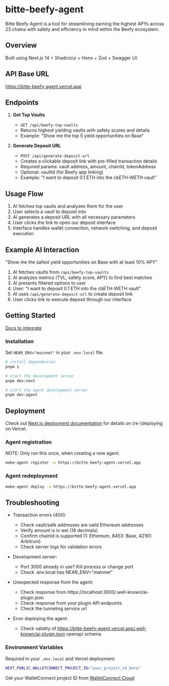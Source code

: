 # bitte-beefy-agent

Bitte Beefy Agent is a tool for streamlining earning the highest APYs across 23 chains with safety and efficiency in mind within the Beefy ecosystem.

## Overview

Built using Next.js 14 + Shadcn/ui + Hono + Zod + Swagger UI.

## API Base URL

<https://bitte-beefy-agent.vercel.app>

## Endpoints

1. **Get Top Vaults** 
   - `GET /api/beefy-top-vaults`
   - Returns highest yielding vaults with safety scores and details
   - Example: "Show me the top 5 yield opportunities on Base"

2. **Generate Deposit URL**
   - `POST /api/generate-deposit-url`
   - Creates a clickable deposit link with pre-filled transaction details
   - Required params: vault address, amount, chainId, tokenAddress
   - Optional: vaultId (for Beefy app linking)
   - Example: "I want to deposit 0.1 ETH into the cbETH-WETH vault"

## Usage Flow

1. AI fetches top vaults and analyzes them for the user
2. User selects a vault to deposit into
3. AI generates a deposit URL with all necessary parameters
4. User clicks the link to open our deposit interface
5. Interface handles wallet connection, network switching, and deposit execution

## Example AI Interaction

"Show me the safest yield opportunities on Base with at least 10% APY"
1. AI fetches vaults from `/api/beefy-top-vaults`
2. AI analyzes metrics (TVL, safety score, APY) to find best matches
3. AI presents filtered options to user
4. User: "I want to deposit 0.1 ETH into the cbETH-WETH vault"
5. AI uses `/api/generate-deposit-url` to create deposit link
6. User clicks link to execute deposit through our interface

## Getting Started

[Docs to integrate](https://docs.mintbase.xyz/ai/assistant-plugins)

### Installation

Set `NEAR_ENV="mainnet"` in your `.env.local` file.

```bash
# install dependencies
pnpm i

# start the development server
pnpm dev:next

# start the agent development server
pnpm dev:agent
```

## Deployment

Check out [Next.js deployment documentation](https://nextjs.org/docs/deployment) for details on (re-)deploying on Vercel.

### Agent registration

NOTE: Only run this once, when creating a new agent.

```bash
make-agent register -u https://bitte-beefy-agent.vercel.app
```

### Agent redeployment

```bash
make-agent deploy -u https://bitte-beefy-agent.vercel.app
```

## Troubleshooting

- Transaction errors (400):
  - Check vault/safe addresses are valid Ethereum addresses
  - Verify amount is in wei (18 decimals)
  - Confirm chainId is supported (1: Ethereum, 8453: Base, 42161: Arbitrum)
  - Check server logs for validation errors

- Development server:
  - Port 3000 already in use? Kill process or change port
  - Check .env.local has NEAR_ENV="mainnet"

- Unexpected response from the agent:
  - Check response from https://localhost:3000/.well-known/ai-plugin.json
  - Check response from your plugin API endpoints
  - Check the tunneling service url

- Error deploying the agent:
  - Check validity of https://bitte-beefy-agent.vercel.app/.well-known/ai-plugin.json openapi schema

### Environment Variables

Required in your `.env.local` and Vercel deployment:

```bash
NEXT_PUBLIC_WALLETCONNECT_PROJECT_ID="your_project_id_here"
```

Get your WalletConnect project ID from [WalletConnect Cloud](https://cloud.walletconnect.com/)